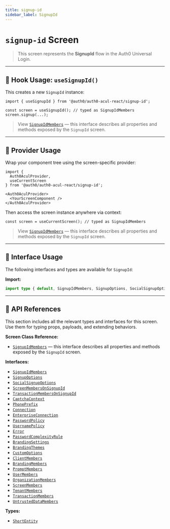 ```yaml
---
title: signup-id
sidebar_label: SignupId
---
```


# `signup-id` Screen

> This screen represents the **SignupId** flow in the Auth0 Universal Login.

---

## 🔹 Hook Usage: `useSignupId()`

This creates a new `SignupId` instance:

```tsx
import { useSignupId } from '@auth0/auth0-acul-react/signup-id';

const screen = useSignupId(); // typed as SignupIdMembers
screen.signup(...);
```

> View [`SignupIdMembers`](https://auth0.github.io/universal-login/interfaces/Classes.SignupIdMembers.html) — this interface describes all properties and methods exposed by the `SignupId` screen.

---

## 🔹 Provider Usage

Wrap your component tree using the screen-specific provider:

```tsx
import {
  Auth0AculProvider,
  useCurrentScreen
} from '@auth0/auth0-acul-react/signup-id';

<Auth0AculProvider>
  <YourScreenComponent />
</Auth0AculProvider>
```

Then access the screen instance anywhere via context:

```tsx
const screen = useCurrentScreen(); // typed as SignupIdMembers
```

> View [`SignupIdMembers`](https://auth0.github.io/universal-login/interfaces/Classes.SignupIdMembers.html) — this interface describes all properties and methods exposed by the `SignupId` screen.

---

## 🔹 Interface Usage

The following interfaces and types are available for `SignupId`:

**Import:**

```ts
import type { default, SignupIdMembers, SignupOptions, SocialSignupOptions, ScreenMembersOnSignupId, TransactionMembersOnSignupId, CaptchaContext, PhonePrefix, Connection, EnterpriseConnection, PasswordPolicy, UsernamePolicy, Error, PasswordComplexityRule, BrandingSettings, BrandingThemes, CustomOptions, ShortEntity, ClientMembers, BrandingMembers, PromptMembers, UserMembers, OrganizationMembers, ScreenMembers, TenantMembers, TransactionMembers, UntrustedDataMembers } from '@auth0/auth0-acul-react/signup-id';
```

---

## 🔸 API References

This section includes all the relevant types and interfaces for this screen. Use them for typing props, payloads, and extending behaviors.

**Screen Class Reference:**  
- [`SignupIdMembers`](https://auth0.github.io/universal-login/interfaces/Classes.SignupIdMembers.html) — this interface describes all properties and methods exposed by the `SignupId` screen.

**Interfaces:**
- [`SignupIdMembers`](https://auth0.github.io/universal-login/interfaces/Classes.SignupIdMembers.html)
- [`SignupOptions`](https://auth0.github.io/universal-login/interfaces/Classes.SignupOptions.html)
- [`SocialSignupOptions`](https://auth0.github.io/universal-login/interfaces/Classes.SocialSignupOptions.html)
- [`ScreenMembersOnSignupId`](https://auth0.github.io/universal-login/interfaces/Classes.ScreenMembersOnSignupId.html)
- [`TransactionMembersOnSignupId`](https://auth0.github.io/universal-login/interfaces/Classes.TransactionMembersOnSignupId.html)
- [`CaptchaContext`](https://auth0.github.io/universal-login/interfaces/Classes.CaptchaContext.html)
- [`PhonePrefix`](https://auth0.github.io/universal-login/interfaces/Classes.PhonePrefix.html)
- [`Connection`](https://auth0.github.io/universal-login/interfaces/Classes.Connection.html)
- [`EnterpriseConnection`](https://auth0.github.io/universal-login/interfaces/Classes.EnterpriseConnection.html)
- [`PasswordPolicy`](https://auth0.github.io/universal-login/interfaces/Classes.PasswordPolicy.html)
- [`UsernamePolicy`](https://auth0.github.io/universal-login/interfaces/Classes.UsernamePolicy.html)
- [`Error`](https://auth0.github.io/universal-login/interfaces/Classes.Error.html)
- [`PasswordComplexityRule`](https://auth0.github.io/universal-login/interfaces/Classes.PasswordComplexityRule.html)
- [`BrandingSettings`](https://auth0.github.io/universal-login/interfaces/Classes.BrandingSettings.html)
- [`BrandingThemes`](https://auth0.github.io/universal-login/interfaces/Classes.BrandingThemes.html)
- [`CustomOptions`](https://auth0.github.io/universal-login/interfaces/Classes.CustomOptions.html)
- [`ClientMembers`](https://auth0.github.io/universal-login/interfaces/Classes.ClientMembers.html)
- [`BrandingMembers`](https://auth0.github.io/universal-login/interfaces/Classes.BrandingMembers.html)
- [`PromptMembers`](https://auth0.github.io/universal-login/interfaces/Classes.PromptMembers.html)
- [`UserMembers`](https://auth0.github.io/universal-login/interfaces/Classes.UserMembers.html)
- [`OrganizationMembers`](https://auth0.github.io/universal-login/interfaces/Classes.OrganizationMembers.html)
- [`ScreenMembers`](https://auth0.github.io/universal-login/interfaces/Classes.ScreenMembers.html)
- [`TenantMembers`](https://auth0.github.io/universal-login/interfaces/Classes.TenantMembers.html)
- [`TransactionMembers`](https://auth0.github.io/universal-login/interfaces/Classes.TransactionMembers.html)
- [`UntrustedDataMembers`](https://auth0.github.io/universal-login/interfaces/Classes.UntrustedDataMembers.html)


**Types:**
- [`ShortEntity`](https://auth0.github.io/universal-login/types/Classes.ShortEntity.html)
